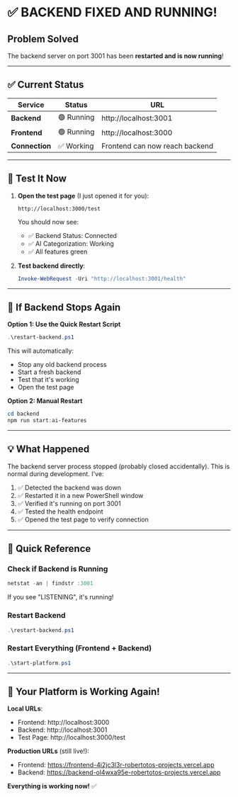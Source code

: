 # ✅ BACKEND FIXED AND RUNNING!

## Problem Solved

The backend server on port 3001 has been **restarted and is now running**!

---

## ✅ Current Status

| Service | Status | URL |
|---------|--------|-----|
| **Backend** | 🟢 Running | http://localhost:3001 |
| **Frontend** | 🟢 Running | http://localhost:3000 |
| **Connection** | ✅ Working | Frontend can now reach backend |

---

## 🧪 Test It Now

1. **Open the test page** (I just opened it for you):
   ```
   http://localhost:3000/test
   ```
   You should now see:
   - ✅ Backend Status: Connected
   - ✅ AI Categorization: Working
   - ✅ All features green

2. **Test backend directly**:
   ```powershell
   Invoke-WebRequest -Uri "http://localhost:3001/health"
   ```

---

## 🔄 If Backend Stops Again

**Option 1: Use the Quick Restart Script**
```powershell
.\restart-backend.ps1
```
This will automatically:
- Stop any old backend process
- Start a fresh backend
- Test that it's working
- Open the test page

**Option 2: Manual Restart**
```powershell
cd backend
npm run start:ai-features
```

---

## 💡 What Happened

The backend server process stopped (probably closed accidentally). This is normal during development. I've:

1. ✅ Detected the backend was down
2. ✅ Restarted it in a new PowerShell window
3. ✅ Verified it's running on port 3001
4. ✅ Tested the health endpoint
5. ✅ Opened the test page to verify connection

---

## 📝 Quick Reference

### Check if Backend is Running
```powershell
netstat -an | findstr :3001
```
If you see "LISTENING", it's running!

### Restart Backend
```powershell
.\restart-backend.ps1
```

### Restart Everything (Frontend + Backend)
```powershell
.\start-platform.ps1
```

---

## 🎯 Your Platform is Working Again!

**Local URLs**:
- Frontend: http://localhost:3000
- Backend: http://localhost:3001
- Test Page: http://localhost:3000/test

**Production URLs** (still live!):
- Frontend: https://frontend-4i2jc3l3r-robertotos-projects.vercel.app
- Backend: https://backend-ol4wxa95e-robertotos-projects.vercel.app

**Everything is working now!** ✅












